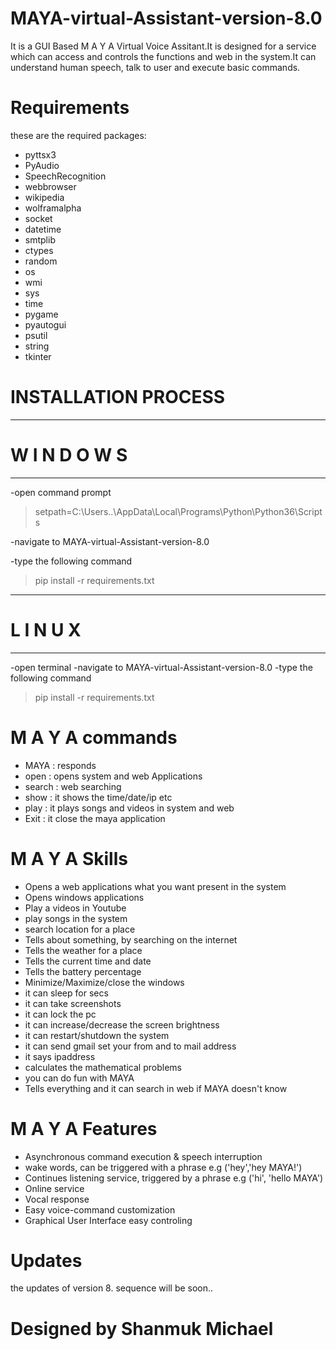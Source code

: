 # MAYA-virtual-Assistant-version-8.0
It is a GUI Based M A Y A Virtual Voice Assitant.It is designed for a service which can access and controls the functions and web in the system.It can understand human speech, talk to user and execute basic commands.
# Requirements
these are the required packages:
- pyttsx3
- PyAudio
- SpeechRecognition
- webbrowser
- wikipedia
- wolframalpha
- socket
- datetime
- smtplib
- ctypes
- random
- os
- wmi
- sys
- time
- pygame
- pyautogui
- psutil
- string
- tkinter 

# INSTALLATION PROCESS
-----------------------------------
#       W I N D O W S
-----------------------------------
-open command prompt

>setpath=C:\Users\..\AppData\Local\Programs\Python\Python36\Scripts

 -navigate to MAYA-virtual-Assistant-version-8.0

 -type the following command

>pip install -r requirements.txt
-----------------------------------
#         L I N U X
-----------------------------------
-open terminal
-navigate to MAYA-virtual-Assistant-version-8.0
-type the following command
>pip install -r requirements.txt

# M A Y A commands
- MAYA   : responds
- open   : opens system and web Applications 
- search : web searching
- show   : it shows the time/date/ip etc
- play   : it plays songs and videos in system and web
- Exit   : it close the maya application
# M A Y A Skills
- Opens a web applications what you want present in the system
- Opens windows applications
- Play a videos in Youtube 
- play songs in the system
- search location for a place
- Tells about something, by searching on the internet 
- Tells the weather for a place 
- Tells the current time and date 
- Tells the battery percentage
- Minimize/Maximize/close the windows
- it can sleep for secs
- it can take screenshots
- it can lock the pc
- it can increase/decrease the screen brightness 
- it can restart/shutdown the system
- it can send gmail set your from and to mail address
- it says ipaddress
- calculates the mathematical problems
- you can do fun with MAYA
- Tells everything and it can search in web if MAYA doesn't know
# M A Y A Features
- Asynchronous command execution & speech interruption
- wake words, can be triggered with a phrase e.g ('hey','hey MAYA!')
- Continues listening service, triggered by a phrase e.g ('hi', 'hello MAYA')
- Online service
- Vocal response
- Easy voice-command customization
- Graphical User Interface easy controling
# Updates
the updates of version 8. sequence will be soon..
# Designed by Shanmuk Michael



